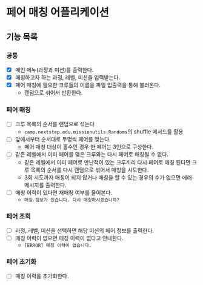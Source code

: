 # 페어 매칭 어플리케이션
## 기능 목록
### 공통
- [x] 메인 메뉴(과정과 미션)를 출력한다.
- [x] 매칭하고자 하는 과정, 레벨, 미션을 입력받는다.
- [x] 페어 매칭에 필요한 크루들의 이름을 파일 입출력을 통해 불러온다.
  - 랜덤으로 섞어서 반환한다.

### 페어 매칭
- [ ] 크루 목록의 순서를 랜덤으로 섞는다
  - `camp.nextstep.edu.missionutils.Randoms`의 shuffle 메서드를 활용
- [ ] 앞에서부터 순서대로 두명씩 페어를 맺는다.
  - 페어 매칭 대상이 홀수인 경우 한 페어는 3인으로 구성한다.
- [ ] 같은 레벨에서 이미 페어를 맺은 크루와는 다시 페어로 매칭될 수 없다.
  - 같은 레벨에서 이미 페어로 만난적이 있는 크루끼리 다시 페어로 매칭 된다면 크루 목록의 순서를 다시 랜덤으로 섞어서 매칭을 시도한다.
  - 3회 시도까지 매칭이 되지 않거나 매칭을 할 수 있는 경우의 수가 없으면 에러 메시지를 출력한다.
- [ ] 매칭 이력이 있다면 재매칭 여부를 물어본다.
  - `매칭 정보가 있습니다. 다시 매칭하시겠습니까?`

### 페어 조회
- [ ] 과정, 레벨, 미션을 선택하면 해당 미션의 페어 정보를 출력한다.
- [ ] 매칭 이력이 없으면 매칭 이력이 없다고 안내한다.
  - `[ERROR] 매칭 이력이 없습니다.`

### 페어 초기화
- [ ] 매칭 이력을 초기화한다.

